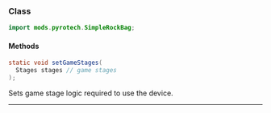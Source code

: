 
### Class

```java
import mods.pyrotech.SimpleRockBag;
```

#### Methods

```java
static void setGameStages(
  Stages stages // game stages
);
```

Sets game stage logic required to use the device.

---

